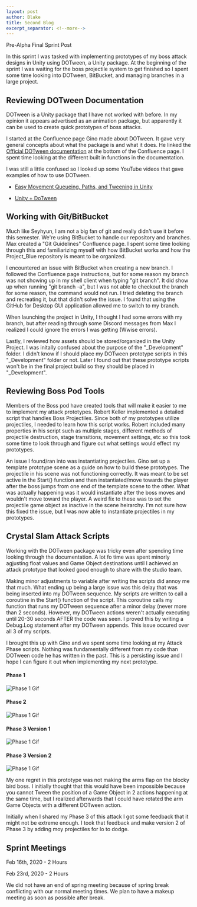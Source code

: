 ```yaml
---
layout: post
author: Blake
title: Second Blog
excerpt_separator: <!--more-->
---
```

Pre-Alpha Final Sprint Post

<!--more-->

In this sprint I was tasked with implementing prototypes of my boss attack designs in Unity using DOTween, a Unity package. At the beginning of the sprint I was waiting for the boss projectile system to get finished so I spent some time looking into DOTween, BitBucket, and managing branches in a large project. 

## Reviewing DOTween Documentation 
<!--(3 Hours)-->

DOTween is a Unity package that I have not worked with before. In my opinion it appears advertised as an animation package, but apparently it can be used to create quick prototypes of boss attacks.

I started at the Confluence page Gino made about DOTween. It gave very general concepts about what the package is and what it does. He linked the [Official DOTween documentation](http://dotween.demigiant.com/documentation.php) at the bottom of the Confluence page. I spent time looking at the different built in functions in the documentation.

I was still a little confused so I looked up some YouTube videos that gave examples of how to use DOTween.

- [Easy Movement Queueing, Paths, and Tweening in Unity](https://www.youtube.com/watch?v=PLFQp0TvsK0)

- [Unity + DoTween](https://www.youtube.com/watch?v=uRXm3UscUJM&t=3s)

## Working with Git/BitBucket 
<!--(3 Hours)-->

Much like Seyhyun, I am not a big fan of git and really didn't use it before this semester. We're using BitBucket to handle our repository and branches. Max created a "Git Guidelines" Confluence page. I spent some time looking through this and familiarizing myself with how BitBucket works and how the Project_Blue repository is meant to be organized.

I encountered an issue with BitBucket when creating a new branch. I followed the Confluence page instructions, but for some reason my branch was not showing up in my shell client when typing "git branch". It did show up when running "git branch -a", but I was not able to checkout the branch for some reason, the command would not run. I tried deleting the branch and recreating it, but that didn't solve the issue. I found that using the GitHub for Desktop GUI application allowed me to switch to my branch. 

When launching the project in Unity, I thought I had some errors with my branch, but after reading through some Discord messages from Max I realized I could ignore the errors I was getting (Wwise errors).

Lastly, I reviewed how assets should be stored/organized in the Unity Project. I was initally confused about the purpose of the "_Development" folder. I didn't know if I should place my DOTween prototype scripts in this "_Development" folder or not. Later I found out that these prototype scripts won't be in the final project build so they should be placed in "_Development".

## Reviewing Boss Pod Tools 
<!--(2 Hours)-->

Members of the Boss pod have created tools that will make it easier to me to implement my attack prototypes. Robert Keller implemented a detailed script that handles Boss Projectiles. Since both of my prototypes utilize projectiles, I needed to learn how this script works. Robert included many properties in his script such as multiple stages, different methods of projectile destruction, stage transitions, movement settings, etc so this took some time to look through and figure out what settings would effect my prototypes. 

An issue I found/ran into was instantiating projectiles. Gino set up a template prototype scene as a guide on how to build these prototypes. The projectile in his scene was not functioning correctly. It was meant to be set active in the Start() function and then instantiated/move towards the player after the boss jumps from one end of the template scene to the other. What was actually happening was it would instantiate after the boss moves and wouldn't move toward the player. A weird fix to these was to set the projectile game object as inactive in the scene heirarchy. I'm not sure how this fixed the issue, but I was now able to instantiate projectiles in my prototypes.

## Crystal Slam Attack Scripts
<!--(8 Hours)-->

Working with the DOTween package was tricky even after spending time looking through the documentation. A lot fo time was spent minorly agjusting float values and Game Object destinations until I achieved an attack prototype that looked good enough to share with the studio team. 

Making minor adjustments to variable after writing the scripts did annoy me that much. What ending up being a large issue was this delay that was being inserted into my DOTween sequence. My scripts are written to call a coroutine in the Start() function of the script. This coroutine calls my function that runs my DOTween sequence after a minor delay (never more than 2 seconds). However, my DOTween actions weren't actually executing until 20-30 seconds AFTER the code was seen. I proved this by writing a Debug.Log statement after my DOTween appends. This issue occured over all 3 of my scripts.

I brought this up with Gino and we spent some time looking at my Attack Phase scripts. Nothing was fundamentally different from my code than DOTween code he has written in the past. This is a persisting issue and I hope I can figure it out when implementing my next prototype. 

#### Phase 1

![Phase 1 Gif](/WSoft-Dev-Blog/images/crystal-slam-phase1.gif)

#### Phase 2

![Phase 1 Gif](/WSoft-Dev-Blog/images/crystal-slam-phase2.gif)

#### Phase 3 Version 1

![Phase 1 Gif](/WSoft-Dev-Blog/images/crystal-slam-phase3.gif)

#### Phase 3 Version 2

![Phase 1 Gif](/WSoft-Dev-Blog/images/crystal-slam-phase3-2.0.gif)

My one regret in this prototype was not making the arms flap on the blocky bird boss. I initially thought that this would have been impossible because you cannot Tween the position of a Game Object in 2 actions happening at the same time, but I realized afterwards that I could have rotated the arm Game Objects with a different DOTween action.

Initially when I shared my Phase 3 of this attack I got some feedback that it might not be extreme enough. I took that feedback and make version 2 of Phase 3 by adding moy projectiles for Io to dodge.

## Sprint Meetings 
<!--(4 Hours)-->

Feb 16th, 2020 - 2 Hours

Feb 23rd, 2020 - 2 Hours

We did not have an end of spring meeting because of spring break conflicting with our normal meeting times. We plan to have a makeup meeting as soon as possible after break.